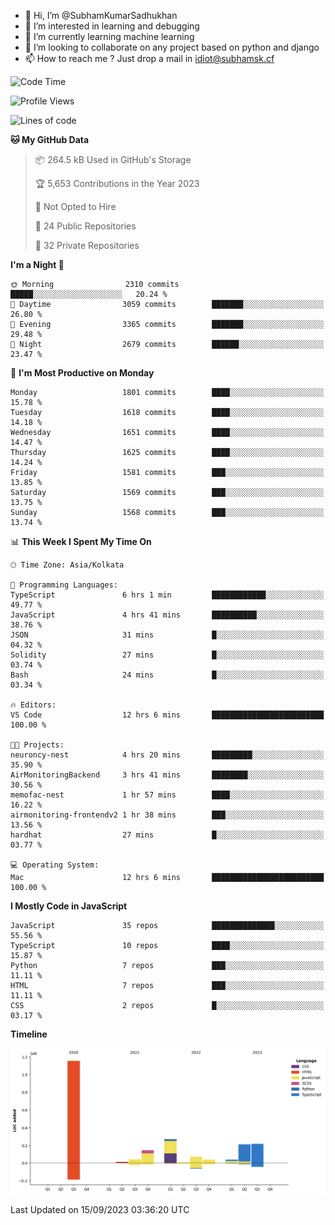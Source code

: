 - 👋 Hi, I’m @SubhamKumarSadhukhan
- 👀 I’m interested in learning and debugging
- 🌱 I’m currently learning machine learning
- 💞️ I’m looking to collaborate on any project based on python and django
- 📫 How to reach me ?
      Just drop a mail in idiot@subhamsk.cf

<!---
SubhamKumarSadhukhan/SubhamKumarSadhukhan is a ✨ special ✨ repository because its `README.md` (this file) appears on your GitHub profile.
You can click the Preview link to take a look at your changes.
--->


<!--START_SECTION:waka-->
![Code Time](http://img.shields.io/badge/Code%20Time-1%2C559%20hrs%2024%20mins-blue)

![Profile Views](http://img.shields.io/badge/Profile%20Views-11-blue)

![Lines of code](https://img.shields.io/badge/From%20Hello%20World%20I%27ve%20Written-2.2%20million%20lines%20of%20code-blue)

**🐱 My GitHub Data** 

> 📦 264.5 kB Used in GitHub's Storage 
 > 
> 🏆 5,653 Contributions in the Year 2023
 > 
> 🚫 Not Opted to Hire
 > 
> 📜 24 Public Repositories 
 > 
> 🔑 32 Private Repositories 
 > 
**I'm a Night 🦉** 

```text
🌞 Morning                2310 commits        █████░░░░░░░░░░░░░░░░░░░░   20.24 % 
🌆 Daytime                3059 commits        ███████░░░░░░░░░░░░░░░░░░   26.80 % 
🌃 Evening                3365 commits        ███████░░░░░░░░░░░░░░░░░░   29.48 % 
🌙 Night                  2679 commits        ██████░░░░░░░░░░░░░░░░░░░   23.47 % 
```
📅 **I'm Most Productive on Monday** 

```text
Monday                   1801 commits        ████░░░░░░░░░░░░░░░░░░░░░   15.78 % 
Tuesday                  1618 commits        ████░░░░░░░░░░░░░░░░░░░░░   14.18 % 
Wednesday                1651 commits        ████░░░░░░░░░░░░░░░░░░░░░   14.47 % 
Thursday                 1625 commits        ████░░░░░░░░░░░░░░░░░░░░░   14.24 % 
Friday                   1581 commits        ███░░░░░░░░░░░░░░░░░░░░░░   13.85 % 
Saturday                 1569 commits        ███░░░░░░░░░░░░░░░░░░░░░░   13.75 % 
Sunday                   1568 commits        ███░░░░░░░░░░░░░░░░░░░░░░   13.74 % 
```


📊 **This Week I Spent My Time On** 

```text
🕑︎ Time Zone: Asia/Kolkata

💬 Programming Languages: 
TypeScript               6 hrs 1 min         ████████████░░░░░░░░░░░░░   49.77 % 
JavaScript               4 hrs 41 mins       ██████████░░░░░░░░░░░░░░░   38.76 % 
JSON                     31 mins             █░░░░░░░░░░░░░░░░░░░░░░░░   04.32 % 
Solidity                 27 mins             █░░░░░░░░░░░░░░░░░░░░░░░░   03.74 % 
Bash                     24 mins             █░░░░░░░░░░░░░░░░░░░░░░░░   03.34 % 

🔥 Editors: 
VS Code                  12 hrs 6 mins       █████████████████████████   100.00 % 

🐱‍💻 Projects: 
neuroncy-nest            4 hrs 20 mins       █████████░░░░░░░░░░░░░░░░   35.90 % 
AirMonitoringBackend     3 hrs 41 mins       ████████░░░░░░░░░░░░░░░░░   30.56 % 
memofac-nest             1 hr 57 mins        ████░░░░░░░░░░░░░░░░░░░░░   16.22 % 
airmonitoring-frontendv2 1 hr 38 mins        ███░░░░░░░░░░░░░░░░░░░░░░   13.56 % 
hardhat                  27 mins             █░░░░░░░░░░░░░░░░░░░░░░░░   03.77 % 

💻 Operating System: 
Mac                      12 hrs 6 mins       █████████████████████████   100.00 % 
```

**I Mostly Code in JavaScript** 

```text
JavaScript               35 repos            ██████████████░░░░░░░░░░░   55.56 % 
TypeScript               10 repos            ████░░░░░░░░░░░░░░░░░░░░░   15.87 % 
Python                   7 repos             ███░░░░░░░░░░░░░░░░░░░░░░   11.11 % 
HTML                     7 repos             ███░░░░░░░░░░░░░░░░░░░░░░   11.11 % 
CSS                      2 repos             █░░░░░░░░░░░░░░░░░░░░░░░░   03.17 % 
```



**Timeline**

![Lines of Code chart](https://raw.githubusercontent.com/SubhamKumarSadhukhan/SubhamKumarSadhukhan/main/assets/bar_graph.png)


 Last Updated on 15/09/2023 03:36:20 UTC
<!--END_SECTION:waka-->

